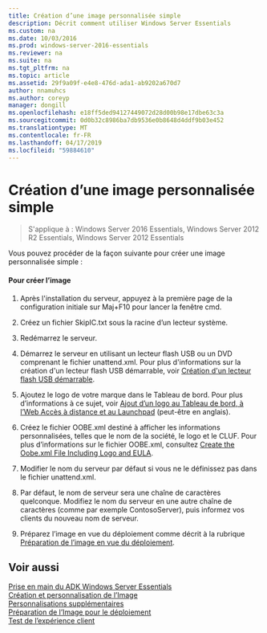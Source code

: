 ```yaml
---
title: Création d’une image personnalisée simple
description: Décrit comment utiliser Windows Server Essentials
ms.custom: na
ms.date: 10/03/2016
ms.prod: windows-server-2016-essentials
ms.reviewer: na
ms.suite: na
ms.tgt_pltfrm: na
ms.topic: article
ms.assetid: 29f9a09f-e4e8-476d-ada1-ab9202a670d7
author: nnamuhcs
ms.author: coreyp
manager: dongill
ms.openlocfilehash: e18ff5ded94127449072d28d00b98e17dbe63c3a
ms.sourcegitcommit: 0d0b32c8986ba7db9536e0b8648d4ddf9b03e452
ms.translationtype: MT
ms.contentlocale: fr-FR
ms.lasthandoff: 04/17/2019
ms.locfileid: "59884610"
---
```

# <a name="create-a-simple-customized-image"></a>Création d’une image personnalisée simple

>S'applique à : Windows Server 2016 Essentials, Windows Server 2012 R2 Essentials, Windows Server 2012 Essentials

Vous pouvez procéder de la façon suivante pour créer une image personnalisée simple :  
  
#### <a name="to-create-the-image"></a>Pour créer l’image  
  
1.  Après l'installation du serveur, appuyez à la première page de la configuration initiale sur Maj+F10 pour lancer la fenêtre cmd.  
  
2.  Créez un fichier SkipIC.txt sous la racine d’un lecteur système.  
  
3.  Redémarrez le serveur.  
  
4.  Démarrez le serveur en utilisant un lecteur flash USB ou un DVD comprenant le fichier unattend.xml. Pour plus d'informations sur la création d'un lecteur flash USB démarrable, voir [Création d'un lecteur flash USB démarrable](Create-a-Bootable-USB-Flash-Drive.md).  
  
5.  Ajoutez le logo de votre marque dans le Tableau de bord. Pour plus d’informations à ce sujet, voir [Ajout d’un logo au Tableau de bord, à l’Web Accès à distance et au Launchpad](Add-Branding-to-the-Dashboard--Remote-Web-Access--and-Launchpad.md) (peut-être en anglais).  
  
6.  Créez le fichier OOBE.xml destiné à afficher les informations personnalisées, telles que le nom de la société, le logo et le CLUF. Pour plus d’informations sur le fichier OOBE.xml, consultez [Create the Oobe.xml File Including Logo and EULA](Create-the-Oobe.xml-File-Including-Logo-and-EULA.md).  
  
7.  Modifier le nom du serveur par défaut si vous ne le définissez pas dans le fichier unattend.xml.  
  
8.  Par défaut, le nom de serveur sera une chaîne de caractères quelconque. Modifiez le nom du serveur en une autre chaîne de caractères (comme par exemple ContosoServer), puis informez vos clients du nouveau nom de serveur.  
  
9. Préparez l’image en vue du déploiement comme décrit à la rubrique [Préparation de l’image en vue du déploiement](Preparing-the-Image-for-Deployment.md).  
  
## <a name="see-also"></a>Voir aussi  
 [Prise en main du ADK Windows Server Essentials](Getting-Started-with-the-Windows-Server-Essentials-ADK.md)   
 [Création et personnalisation de l’Image](Creating-and-Customizing-the-Image.md)   
 [Personnalisations supplémentaires](Additional-Customizations.md)   
 [Préparation de l’Image pour le déploiement](Preparing-the-Image-for-Deployment.md)   
 [Test de l’expérience client](Testing-the-Customer-Experience.md)